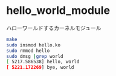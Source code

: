 # hello_world_module
ハローワールドするカーネルモジュール

```bash
make
sudo insmod hello.ko
sudo rmmod hello
sudo dmsg |grep world
[ 5217.586538] hello, world
[ 5221.172269] bye, world
```
